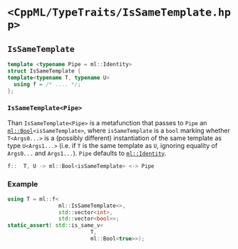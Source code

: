 # `<CppML/TypeTraits/IsSameTemplate.hpp>`

## `IsSameTemplate`

```c++
template <typename Pipe = ml::Identity>
struct IsSameTemplate {
template<typename T, typename U>
  using f = /* .... */;
};
```
### `IsSameTemplate<Pipe>`

Than `IsSameTemplate<Pipe>` is a metafunction that passes to `Pipe` an [`ml::Bool`](../Vocabulary/Value.md)`<isSameTemplate>`, where `isSameTemplate` is a `bool` marking whether `T<Args0...>` is a (possibly different) instantiation of the same template as type  `U<Args1...>` (i.e. if `T` is the same template as `U`, ignoring equality of `Args0...` and `Args1...`). `Pipe` defaults to [`ml::Identity`](../Functional/Identity.md).

```c++
f::  T, U -> ml::Bool<isSameTemplate> <-> Pipe
```

### Example

```c++
using T = ml::f<
                ml::IsSameTemplate<>,
                std::vector<int>,
                std::vector<bool>>;
static_assert( std::is_same_v<
                          T,
                          ml::Bool<true>>);
```

